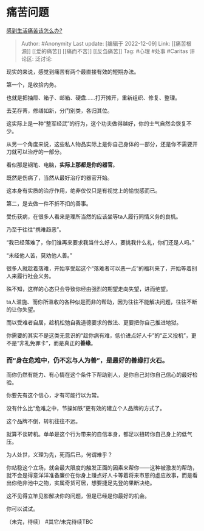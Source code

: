 # 痛苦问题
[感到生活痛苦该怎么办?](https://www.zhihu.com/question/379797015/answer/2793932552)

> Author: #Anonymity
> Last update: [编辑于 2022-12-09]
> Link: [[痛苦根源]] [[爱的痛苦]] [[痛而不苦]] [[反刍痛苦]]
> Tag: #心理 #处事 #Caritas
> 评论区:
> 泛讨论:

现实的来说，感觉到痛苦有两个最直接有效的短期办法。

第一个，是收拾内务。

也就是把抽屉、箱子、邮箱、硬盘……打开摊开，重新组织、修复、整理。

去芜存菁，修缮如新，分门别类，各归其位。

这实际上是一种“整军经武”的行为，这个功夫做得越好，你的士气自然会恢复不少。

从另一个角度来说，这些私人物品实际上是你自己身体的一部分，还是你不需要开刀就可以治疗的一部分。

看似那是钢笔、电脑，**实际上那都是你的器官**。

既然是伤病了，当然从最好治疗的器官开始。

这本身有实质的治疗作用，绝非仅仅只是有视觉上的愉悦感而已。

第二，是去做一件不折不扣的善事。

受伤获病，在很多人看来是理所当然的应该坐等ta人履行同情义务的良机。

乃至于往往“携难趋恶”。

“我已经落难了，你们谁再来要求我当什么好人，要挑我什么礼，你们还是人吗。”

“未经他人苦，莫劝他人善。”

很多人就趁着落难，开始享受起这个“落难者可以恶一点”的福利来了，开始等着别人来履行社会义务。

殊不知，这样的心态只会导致你经由强烈的期望走向失望，进而绝望。

ta人滥施、而你所滥收的各种似是而非的帮助，因为往往不能解决问题，往往不断的让你失望。

而以受难者自居，趁机松弛自我道德要求的做法、更要把你自己推进地狱。

你需要的其实不是这类无意识的“趁你病有难，低价进点好人卡”的“正义投机”，更不是“非礼免罪卡”，而是真正的**善缘**。

### 而“身在危难中，仍不忘与人为善”，是最好的善缘打火石。

而你仍然有能力、有心情在这个条件下帮助别人，是你自己对你自己信心的最好检验。

你要先有这个信心，才有可能行以为常。

没有什么比“危难之中，节操如铁”更有效的建立个人品牌的方式了。

这个品牌不倒，转机往往不远。

就算不谈转机。单单是这个行为带来的自信本身，都足以扭转你自己身上的低气压。

为人处世，义理为先，死而后已，何谓难乎？

你站稳这个立场，就会最大限度的触发正面的因素来帮你——这种被激发的帮助，就不会是得意洋洋准备廉价在你身上赚点好人卡等着将来市恩的虚应故事，而是看出你绝非池中之物，实属奇货可居，想要捷足先登的果断决绝。

这不见得立竿见影解决你的问题，但是已经是你最好的机会。

你可以试试。

（未完，待续）
#其它/未完待续TBC 
